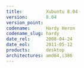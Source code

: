 ```yaml
---
title:         Xubuntu 8.04
version:       8.04
version_point:
codename:      Hardy Heron
codename_slug: hardy
date_rel:      2008-04-24
date_eol:      2011-05-12
products:      desktop
architectures: amd64,i386
---
```

